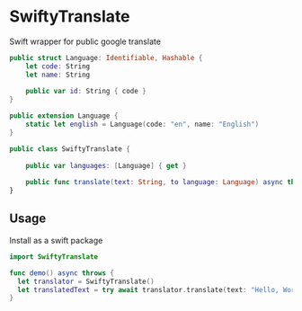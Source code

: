# SwiftyTranslate

Swift wrapper for public google translate

```swift
public struct Language: Identifiable, Hashable {
    let code: String
    let name: String
    
    public var id: String { code }
}

public extension Language {
    static let english = Language(code: "en", name: "English")
}

public class SwiftyTranslate {
    
    public var languages: [Language] { get }
    
    public func translate(text: String, to language: Language) async throws -> String?
}
```

## Usage

Install as a swift package

```swift
import SwiftyTranslate

func demo() async throws {
  let translator = SwiftyTranslate()
  let translatedText = try await translator.translate(text: "Hello, World!", to: .english)
}
```
